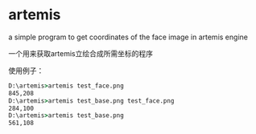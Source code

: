 # artemis
 a simple program to get coordinates of the face image in artemis engine

一个用来获取artemis立绘合成所需坐标的程序

使用例子：

```cmd
D:\artemis>artemis test_face.png
845,208
D:\artemis>artemis test_base.png test_face.png
284,100
D:\artemis>artemis test_base.png
561,108
```

